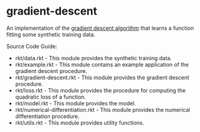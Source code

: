 # gradient-descent
An implementation of the [gradient descent algorithm](https://en.wikipedia.org/wiki/Gradient_descent) that learns a function fitting some synthetic training data.

Source Code Guide:

* rkt/data.rkt - This module provides the synthetic training data.
* rkt/example.rkt - This module contains an example application of the gradient descent procedure.
* rkt/gradient-descent.rkt - This module provides the gradient descent procedure.
* rkt/loss.rkt - This module provides the procedure for computing the quadratic loss of a function.
* rkt/model.rkt - This module provides the model.
* rkt/numerical-differentiation.rkt - This module provides the numerical differentiation procedure.
* rkt/utils.rkt - This module provides utility functions.
